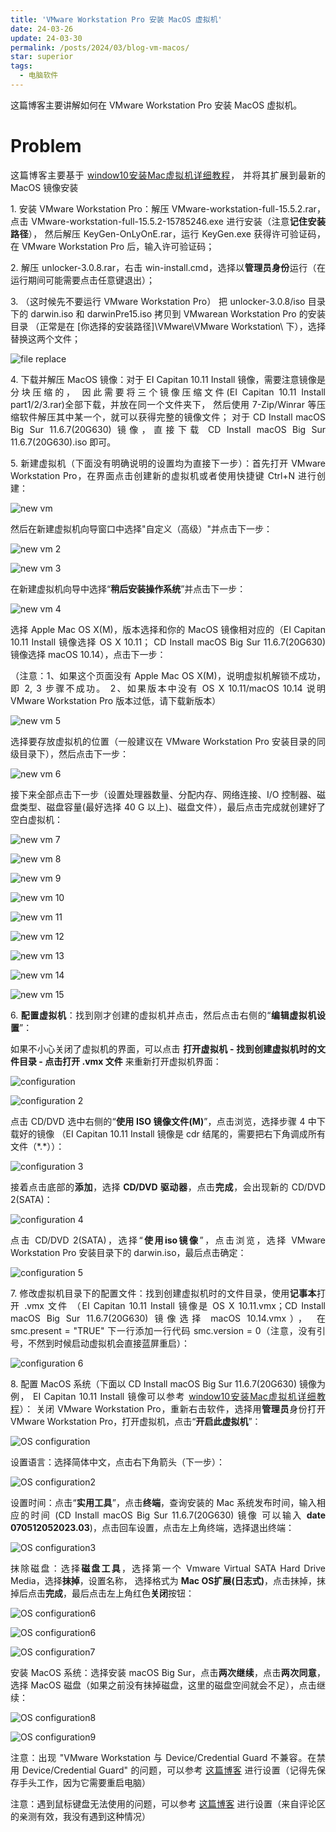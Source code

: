 ```yaml
---
title: 'VMware Workstation Pro 安装 MacOS 虚拟机'
date: 24-03-26
update: 24-03-30
permalink: /posts/2024/03/blog-vm-macos/
star: superior
tags:
  - 电脑软件
---
```


<p style="text-align:justify; text-justify:inter-ideograph;">这篇博客主要讲解如何在 VMware Workstation Pro 安装 MacOS 虚拟机。</p>

Problem
===

<p style="text-align:justify; text-justify:inter-ideograph;">这篇博客主要基于 <a href="https://blog.csdn.net/qq_45025572/article/details/108689543" target="_blank">window10安装Mac虚拟机详细教程</a>，
并将其扩展到最新的 MacOS 镜像安装</p>

<p style="text-align:justify; text-justify:inter-ideograph;">1. 安装 VMware Workstation Pro：解压 VMware-workstation-full-15.5.2.rar，
点击 VMware-workstation-full-15.5.2-15785246.exe 进行安装（注意<b>记住安装路径</b>），
然后解压 KeyGen-OnLyOnE.rar，运行 KeyGen.exe 获得许可验证码，在 VMware Workstation Pro 后，输入许可验证码；</p>

<p style="text-align:justify; text-justify:inter-ideograph;">2. 解压 unlocker-3.0.8.rar，右击 win-install.cmd，选择以<b>管理员身份</b>运行（在运行期间可能需要点击任意键退出）；</p>

<p style="text-align:justify; text-justify:inter-ideograph;">3. （这时候先不要运行 VMware Workstation Pro）
把 unlocker-3.0.8/iso 目录下的 darwin.iso 和 darwinPre15.iso 拷贝到 VMwarean Workstation Pro 的安装目录
（正常是在 [你选择的安装路径]\VMware\VMware Workstation\ 下），选择替换这两个文件；</p>

![file replace](/images/VM_MacOS_file_replace.png)

<p style="text-align:justify; text-justify:inter-ideograph;">4. 下载并解压 MacOS 镜像：对于 EI Capitan 10.11 Install 镜像，需要注意镜像是分块压缩的，
因此需要将三个镜像压缩文件(EI Capitan 10.11 Install part1/2/3.rar)全部下载，并放在同一个文件夹下，
然后使用 7-Zip/Winrar 等压缩软件解压其中某一个，就可以获得完整的镜像文件；
对于 CD Install macOS Big Sur 11.6.7(20G630) 镜像，直接下载 CD Install macOS Big Sur 11.6.7(20G630).iso 即可。</p>

<p style="text-align:justify; text-justify:inter-ideograph;">5. 新建虚拟机（下面没有明确说明的设置均为直接下一步）：首先打开 VMware Workstation Pro，在界面点击创建新的虚拟机或者使用快捷键 Ctrl+N 进行创建：</p>

![new vm](/images/VM_MacOS_newvm.png)

<p style="text-align:justify; text-justify:inter-ideograph;">然后在新建虚拟机向导窗口中选择"自定义（高级）"并点击下一步：</p>

![new vm 2](/images/VM_MacOS_newvm_2.png)

![new vm 3](/images/VM_MacOS_newvm_3.png)

<p style="text-align:justify; text-justify:inter-ideograph;">在新建虚拟机向导中选择“<b>稍后安装操作系统</b>”并点击下一步：</p>

![new vm 4](/images/VM_MacOS_newvm_4.png)

<p style="text-align:justify; text-justify:inter-ideograph;">选择 Apple Mac OS X(M)，版本选择和你的 MacOS 镜像相对应的（EI Capitan 10.11 Install 镜像选择 OS X 10.11；
CD Install macOS Big Sur 11.6.7(20G630) 镜像选择 macOS 10.14），点击下一步：</p>

<p style="text-align:justify; text-justify:inter-ideograph;">（注意：1、如果这个页面没有 Apple Mac OS X(M)，说明虚拟机解锁不成功，即 2, 3 步骤不成功。
2、如果版本中没有 OS X 10.11/macOS 10.14 说明 VMware Workstation Pro 版本过低，请下载新版本）</p>

![new vm 5](/images/VM_MacOS_newvm_5.png)

<p style="text-align:justify; text-justify:inter-ideograph;">选择要存放虚拟机的位置（一般建议在 VMware Workstation Pro 安装目录的同级目录下），然后点击下一步：</p>

![new vm 6](/images/VM_MacOS_newvm_6.png)

<p style="text-align:justify; text-justify:inter-ideograph;">接下来全部点击下一步（设置处理器数量、分配内存、网络连接、I/O 控制器、磁盘类型、磁盘容量(最好选择 40 G 以上)、磁盘文件），最后点击完成就创建好了空白虚拟机：</p>

![new vm 7](/images/VM_MacOS_newvm_7.png)

![new vm 8](/images/VM_MacOS_newvm_8.png)

![new vm 9](/images/VM_MacOS_newvm_9.png)

![new vm 10](/images/VM_MacOS_newvm_10.png)

![new vm 11](/images/VM_MacOS_newvm_11.png)

![new vm 12](/images/VM_MacOS_newvm_12.png)

![new vm 13](/images/VM_MacOS_newvm_13.png)

![new vm 14](/images/VM_MacOS_newvm_14.png)

![new vm 15](/images/VM_MacOS_newvm_15.png)

<p style="text-align:justify; text-justify:inter-ideograph;">6. <b>配置虚拟机</b>：找到刚才创建的虚拟机并点击，然后点击右侧的“<b>编辑虚拟机设置</b>”：</p>

<p style="text-align:justify; text-justify:inter-ideograph;">如果不小心关闭了虚拟机的界面，可以点击 <b>打开虚拟机 - 找到创建虚拟机时的文件目录 - 点击打开 .vmx 文件</b> 来重新打开虚拟机界面：</p>

![configuration](/images/VM_MacOS_set.png)

![configuration 2](/images/VM_MacOS_configurate_2.png)

<p style="text-align:justify; text-justify:inter-ideograph;">点击 CD/DVD 选中右侧的“<b>使用 ISO 镜像文件(M)</b>”，点击浏览，选择步骤 4 中下载好的镜像
（EI Capitan 10.11 Install 镜像是 cdr 结尾的，需要把右下角调成所有文件（*.*））：</p>

![configuration 3](/images/VM_MacOS_configurate_3.png)

<p style="text-align:justify; text-justify:inter-ideograph;">接着点击底部的<b>添加</b>，选择<b> CD/DVD 驱动器</b>，点击<b>完成</b>，会出现新的 CD/DVD 2(SATA)：</p>

![configuration 4](/images/VM_MacOS_configurate_4.png)

<p style="text-align:justify; text-justify:inter-ideograph;">点击 CD/DVD 2(SATA)，选择“<b>使用iso镜像</b>”，点击浏览，选择 VMware Workstation Pro 安装目录下的 darwin.iso，最后点击确定：</p>

![configuration 5](/images/VM_MacOS_configurate_5.png)

<p style="text-align:justify; text-justify:inter-ideograph;">7. 修改虚拟机目录下的配置文件：找到创建虚拟机时的文件目录，使用<b>记事本</b>打开 .vmx 文件
（EI Capitan 10.11 Install 镜像是 OS X 10.11.vmx；CD Install macOS Big Sur 11.6.7(20G630) 镜像选择 macOS 10.14.vmx），
在 smc.present = "TRUE" 下一行添加一行代码 smc.version = 0（注意，没有引号，不然到时候启动虚拟机会直接蓝屏重启）：</p>

![configuration 6](/images/VM_MacOS_configurate_6.png)

<p style="text-align:justify; text-justify:inter-ideograph;">8. 配置 MacOS 系统（下面以 CD Install macOS Big Sur 11.6.7(20G630) 镜像为例，
EI Capitan 10.11 Install 镜像可以参考 <a href="https://blog.csdn.net/qq_45025572/article/details/108689543" target="_blank">window10安装Mac虚拟机详细教程</a>）：
关闭 VMware Workstation Pro，重新右击软件，选择用<b>管理员</b>身份打开 VMware Workstation Pro，打开虚拟机，点击“<b>开启此虚拟机</b>”：</p>

![OS configuration](/images/VM_MacOS_os_configurate.png)

<p style="text-align:justify; text-justify:inter-ideograph;">设置语言：选择简体中文，点击右下角箭头（下一步）：</p>

![OS configuration2](/images/VM_MacOS_os_configurate2.png)

<p style="text-align:justify; text-justify:inter-ideograph;">设置时间：点击“<b>实用工具</b>”，点击<b>终端</b>，查询安装的 Mac 系统发布时间，输入相应的时间
(CD Install macOS Big Sur 11.6.7(20G630) 镜像 可以输入 <b>date 070512052023.03</b>)，点击回车设置，点击左上角终端，选择退出终端：</p>

![OS configuration3](/images/VM_MacOS_os_configurate4.png)

<p style="text-align:justify; text-justify:inter-ideograph;">抹除磁盘：选择<b>磁盘工具</b>，选择第一个 Vmware Virtual SATA Hard Drive Media，选择<b>抹掉</b>，设置名称，
选择格式为 <b>Mac OS扩展(日志式)</b>，点击抹掉，抹掉后点击<b>完成</b>，最后点击左上角红色<b>关闭</b>按钮：</p>

![OS configuration6](/images/VM_MacOS_os_configurate6.png)

![OS configuration6](/images/VM_MacOS_os_configurate3.png)

![OS configuration7](/images/VM_MacOS_os_configurate7.png)

<p style="text-align:justify; text-justify:inter-ideograph;">安装 MacOS 系统：选择安装 macOS Big Sur，点击<b>两次继续</b>，点击<b>两次同意</b>，
选择 MacOS 磁盘（如果之前没有抹掉磁盘，这里的磁盘空间就会不足），点击继续：</p>

![OS configuration8](/images/VM_MacOS_os_configurate8.png)

![OS configuration9](/images/VM_MacOS_os_configurate11.png)

[//]: # (![OS configuration10]&#40;/images/VM_MacOS_os_configurate12.png&#41;)



<p style="text-align:justify; text-justify:inter-ideograph;">注意：出现 "VMware Workstation 与 Device/Credential Guard 不兼容。在禁用 Device/Credential Guard" 的问题，可以参考 <a href="https://blog.csdn.net/qq_37567470/article/details/129397491" target="_blank">这篇博客</a> 进行设置（记得先保存手头工作，因为它需要重启电脑）</p>

<p style="text-align:justify; text-justify:inter-ideograph;">注意：遇到鼠标键盘无法使用的问题，可以参考 <a href="https://blog.csdn.net/zhoupian/article/details/122659135" target="_blank">这篇博客</a> 进行设置（来自评论区的亲测有效，我没有遇到这种情况）</p>
